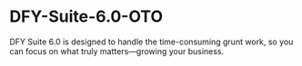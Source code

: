 # DFY-Suite-6.0-OTO
DFY Suite 6.0 is designed to handle the time-consuming grunt work, so you can focus on what truly matters—growing your business.
